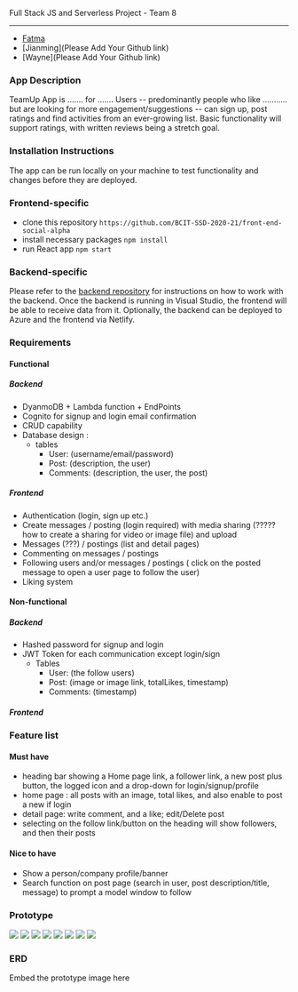 Full Stack JS and Serverless Project - Team 8

---
* [Fatma](https://github.com/fatmabadri)
* [Jianming](Please Add Your Github link)
* [Wayne](Please Add Your Github link)

### App Description

TeamUp App is ....... for ....... Users -- predominantly people who like ........... but are looking for more engagement/suggestions -- can sign up, post ratings and find activities from an ever-growing list. Basic functionality will support ratings, with written reviews being a stretch goal.

### Installation Instructions

The app can be run locally on your machine to test functionality and changes before they are deployed. 

### Frontend-specific
- clone this repository
```https://github.com/BCIT-SSD-2020-21/front-end-social-alpha``` 
- install necessary packages
```npm install```
- run React app
```npm start```

### Backend-specific
Please refer to the [backend repository](https://github.com/BCIT-SSD-2020-21/server-side-code-social-alpha) for instructions on how to work with the backend. Once the backend is running in Visual Studio, the frontend will be able to receive data from it. Optionally, the backend can be deployed to Azure and the frontend via Netlify. 


### Requirements


#### Functional


##### Backend

-   DyanmoDB +  Lambda function + EndPoints
-   Cognito for signup and login email confirmation
-   CRUD capability 
-   Database design : 
    - tables 
        - User: (username/email/password)
        - Post: (description, the user)
        - Comments: (description, the user, the post)

##### Frontend

-   Authentication (login, sign up etc.)
-   Create messages / posting (login required) with media sharing (????? how to create a sharing for video or image file) and upload
-   Messages (???) / postings (list and detail pages)
-   Commenting on messages / postings
-   Following users and/or messages / postings  ( click on the posted message to open a user page to follow the user)
-   Liking system

#### Non-functional


##### Backend

-   Hashed password for signup and login 
-   JWT Token for each communication except login/sign 
    - Tables 
        - User: (the follow users)
        - Post: (image or image link, totalLikes, timestamp)
        - Comments: (timestamp)

##### Frontend

### Feature list

#### Must have

-   heading bar showing a Home page link, a follower link,  a new post plus button, the logged icon and a drop-down for login/signup/profile  
-   home page : all posts with an image, total likes, and also enable to post a new if login 
-   detail page: write comment, and a like; edit/Delete post 
-   selecting on the follow link/button on the heading will show followers, and then their posts

#### Nice to have

-   Show a person/company profile/banner
-   Search function on post page (search in user, post description/title, message) to prompt a model window to follow


### Prototype

![](https://i.imgur.com/V1gZ6rx.png)
![](https://i.imgur.com/MKTgnuG.png)
![](https://i.imgur.com/b9ZzF7u.png)
![](https://i.imgur.com/QcluPGo.png)
![](https://i.imgur.com/z4WwlIO.png)
![](https://i.imgur.com/B6CvVf9.png)
![](https://i.imgur.com/YwWkO0M.png)
![](https://i.imgur.com/dtbVXMC.png)

### ERD

Embed the prototype image here





